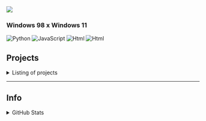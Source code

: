 
<img src="https://www.linkpicture.com/q/quebanner_1_2.png">

###  Windows 98 x Windows 11

![Python](https://img.shields.io/badge/-Python-090909?style=for-the-badge&logo=Python&logoColor=E5D3FF)
![JavaScript](https://img.shields.io/badge/-JavaScript-090909?style=for-the-badge&logo=JavaScript&logoColor=E9D54D)
![Html](https://img.shields.io/badge/-Html-090909?style=for-the-badge&logo=Html&logoColor=E5D3FF)
![Html](https://img.shields.io/badge/-CSS-090909?style=for-the-badge&logo=CSS&logoColor=E5D3FF)

## Projects
<details>
  <summary>Listing of projects</summary>

  > There are some projects, I am working on

* Personal projects
  * 🔗 Que (antinuke discord bot)-> [private]
  * 🔗 Que bot's website ([click](https://www.quebot.gq)) -> [soon]
</details>
<hr>

## Info
<details>
   <summary>GitHub Stats</summary>
  
  ![Skils](https://github-readme-stats.vercel.app/api?username=notknownuser13545689&theme=tokyonight&show_icons=true)
</details>



